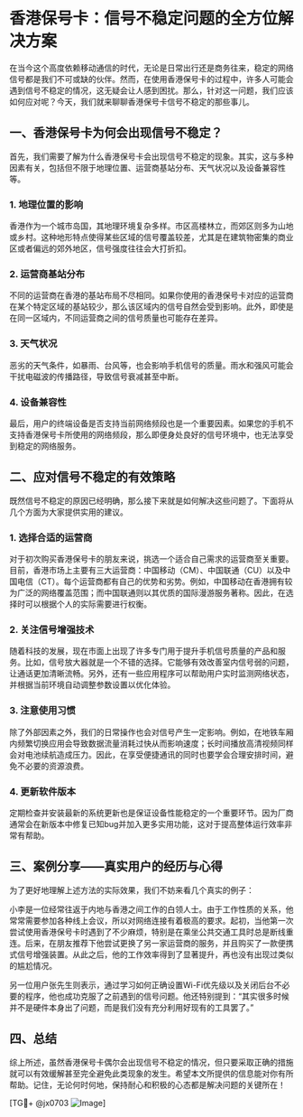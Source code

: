 # 香港保号卡：信号不稳定问题的全方位解决方案

在当今这个高度依赖移动通信的时代，无论是日常出行还是商务往来，稳定的网络信号都是我们不可或缺的伙伴。然而，在使用香港保号卡的过程中，许多人可能会遇到信号不稳定的情况，这无疑会让人感到困扰。那么，针对这一问题，我们应该如何应对呢？今天，我们就来聊聊香港保号卡信号不稳定的那些事儿。

## 一、香港保号卡为何会出现信号不稳定？

首先，我们需要了解为什么香港保号卡会出现信号不稳定的现象。其实，这与多种因素有关，包括但不限于地理位置、运营商基站分布、天气状况以及设备兼容性等。

### 1. 地理位置的影响
香港作为一个城市岛国，其地理环境复杂多样。市区高楼林立，而郊区则多为山地或乡村。这种地形特点使得某些区域的信号覆盖较差，尤其是在建筑物密集的商业区或者偏远的郊外地区，信号强度往往会大打折扣。

### 2. 运营商基站分布
不同的运营商在香港的基站布局不尽相同。如果你使用的香港保号卡对应的运营商在某个特定区域的基站较少，那么该区域内的信号自然会受到影响。此外，即使是在同一区域内，不同运营商之间的信号质量也可能存在差异。

### 3. 天气状况
恶劣的天气条件，如暴雨、台风等，也会影响手机信号的质量。雨水和强风可能会干扰电磁波的传播路径，导致信号衰减甚至中断。

### 4. 设备兼容性
最后，用户的终端设备是否支持当前网络频段也是一个重要因素。如果您的手机不支持香港保号卡所使用的网络频段，那么即便身处良好的信号环境中，也无法享受到稳定的网络服务。

## 二、应对信号不稳定的有效策略

既然信号不稳定的原因已经明确，那么接下来就是如何解决这些问题了。下面将从几个方面为大家提供实用的建议。

### 1. 选择合适的运营商
对于初次购买香港保号卡的朋友来说，挑选一个适合自己需求的运营商至关重要。目前，香港市场上主要有三大运营商：中国移动（CM）、中国联通（CU）以及中国电信（CT）。每个运营商都有自己的优势和劣势。例如，中国移动在香港拥有较为广泛的网络覆盖范围；而中国联通则以其优质的国际漫游服务著称。因此，在选择时可以根据个人的实际需要进行权衡。

### 2. 关注信号增强技术
随着科技的发展，现在市面上出现了许多专门用于提升手机信号质量的产品和服务。比如，信号放大器就是一个不错的选择。它能够有效改善室内信号弱的问题，让通话更加清晰流畅。另外，还有一些应用程序可以帮助用户实时监测网络状态，并根据当前环境自动调整参数设置以优化体验。

### 3. 注意使用习惯
除了外部因素之外，我们的日常操作也会对信号产生一定影响。例如，在地铁车厢内频繁切换应用会导致数据流量消耗过快从而影响速度；长时间播放高清视频同样会对电池续航造成压力。因此，在享受便捷通讯的同时也要学会合理安排时间，避免不必要的资源浪费。

### 4. 更新软件版本
定期检查并安装最新的系统更新也是保证设备性能稳定的一个重要环节。因为厂商通常会在新版本中修复已知bug并加入更多实用功能，这对于提高整体运行效率非常有帮助。

## 三、案例分享——真实用户的经历与心得

为了更好地理解上述方法的实际效果，我们不妨来看几个真实的例子：

小李是一位经常往返于内地与香港之间工作的白领人士。由于工作性质的关系，他常常需要参加各种线上会议，所以对网络连接有着极高的要求。起初，当他第一次尝试使用香港保号卡时遇到了不少麻烦，特别是在乘坐公共交通工具时总是断线重连。后来，在朋友推荐下他尝试更换了另一家运营商的服务，并且购买了一款便携式信号增强装置。从此之后，他的工作效率得到了显著提升，再也没有出现过类似的尴尬情况。

另一位用户张先生则表示，通过学习如何正确设置Wi-Fi优先级以及关闭后台不必要的程序，他也成功克服了之前遇到的信号问题。他还特别提到：“其实很多时候并不是硬件本身出了问题，而是我们没有充分利用好现有的工具罢了。”

## 四、总结

综上所述，虽然香港保号卡偶尔会出现信号不稳定的情况，但只要采取正确的措施就可以有效缓解甚至完全避免此类现象的发生。希望本文所提供的信息能对你有所帮助。记住，无论何时何地，保持耐心和积极的心态都是解决问题的关键所在！

[TG💪+ @jx0703 ![Image](https://github.com/user-attachments/assets/dbca1d08-cadb-493c-b0ec-ad6f7a83f270)]